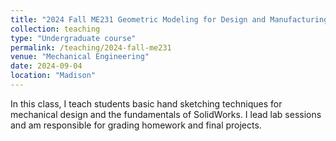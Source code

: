 ```yaml
---
title: "2024 Fall ME231 Geometric Modeling for Design and Manufacturing"
collection: teaching
type: "Undergraduate course"
permalink: /teaching/2024-fall-me231
venue: "Mechanical Engineering"
date: 2024-09-04
location: "Madison"
---
```


In this class, I teach students basic hand sketching techniques for mechanical design and the fundamentals of SolidWorks. I lead lab sessions and am responsible for grading homework and final projects.

